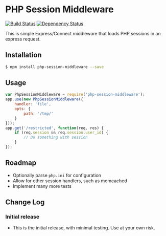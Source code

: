 # PHP Session Middleware

[![Build Status](https://travis-ci.org/inxilpro/php-session-middleware.svg)](https://travis-ci.org/inxilpro/php-session-middleware) [![Dependency Status](https://david-dm.org/inxilpro/php-session-middleware.svg)](https://david-dm.org/inxilpro/php-session-middleware)

This is simple Express/Connect middleware that loads PHP sessions in
an express request.

## Installation

``` bash
$ npm install php-session-middleware --save
```

## Usage

``` js
var PhpSessionMiddleware = require('php-session-middleware');
app.use(new PhpSessionMiddleware({
	handler: 'file',
	opts: {
		path: '/tmp/'
	}
}));
app.get('/restricted', function(req, res) {
	if (req.session && req.session.user_id) {
		// Do something with session
	}
});
```

## Roadmap
  - Optionally parse `php.ini` for configuration
  - Allow for other session handlers, such as memcached
  - Implement many more tests

## Change Log

### Initial release
  - This is the initial release, with minimal testing.  Use at your own risk.